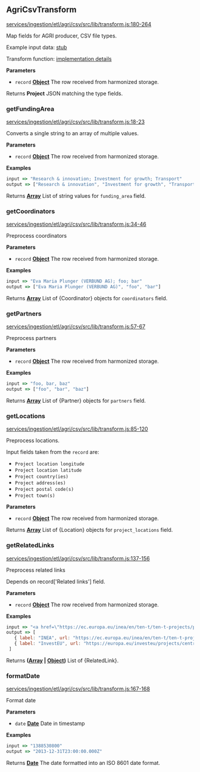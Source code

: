 <!-- Generated by documentation.js. Update this documentation by updating the source code. -->

## AgriCsvTransform

[services/ingestion/etl/agri/csv/src/lib/transform.js:180-264](https://github.com/ec-europa/eubfr-data-lake/blob/e81d0b3b7ae802053270430defd8706d02b75be9/services/ingestion/etl/agri/csv/src/lib/transform.js#L180-L264 "Source code on GitHub")

Map fields for AGRI producer, CSV file types.

Example input data: [stub](https://github.com/ec-europa/eubfr-data-lake/blob/master/services/ingestion/etl/agri/csv/test/stubs/record.json)

Transform function: [implementation details](https://github.com/ec-europa/eubfr-data-lake/blob/master/services/ingestion/etl/agri/csv/src/lib/transform.js)

**Parameters**

-   `record` **[Object](https://developer.mozilla.org/docs/Web/JavaScript/Reference/Global_Objects/Object)** The row received from harmonized storage.

Returns **Project** JSON matching the type fields.

### getFundingArea

[services/ingestion/etl/agri/csv/src/lib/transform.js:18-23](https://github.com/ec-europa/eubfr-data-lake/blob/e81d0b3b7ae802053270430defd8706d02b75be9/services/ingestion/etl/agri/csv/src/lib/transform.js#L18-L23 "Source code on GitHub")

Converts a single string to an array of multiple values.

**Parameters**

-   `record` **[Object](https://developer.mozilla.org/docs/Web/JavaScript/Reference/Global_Objects/Object)** The row received from harmonized storage.

**Examples**

```javascript
input => "Research & innovation; Investment for growth; Transport"
output => ["Research & innovation", "Investment for growth", "Transport"]
```

Returns **[Array](https://developer.mozilla.org/docs/Web/JavaScript/Reference/Global_Objects/Array)** List of string values for `funding_area` field.

### getCoordinators

[services/ingestion/etl/agri/csv/src/lib/transform.js:34-46](https://github.com/ec-europa/eubfr-data-lake/blob/e81d0b3b7ae802053270430defd8706d02b75be9/services/ingestion/etl/agri/csv/src/lib/transform.js#L34-L46 "Source code on GitHub")

Preprocess coordinators

**Parameters**

-   `record` **[Object](https://developer.mozilla.org/docs/Web/JavaScript/Reference/Global_Objects/Object)** The row received from harmonized storage.

**Examples**

```javascript
input => "Eva Maria Plunger (VERBUND AG); foo; bar"
output => ["Eva Maria Plunger (VERBUND AG)", "foo", "bar"]
```

Returns **[Array](https://developer.mozilla.org/docs/Web/JavaScript/Reference/Global_Objects/Array)** List of {Coordinator} objects for `coordinators` field.

### getPartners

[services/ingestion/etl/agri/csv/src/lib/transform.js:57-67](https://github.com/ec-europa/eubfr-data-lake/blob/e81d0b3b7ae802053270430defd8706d02b75be9/services/ingestion/etl/agri/csv/src/lib/transform.js#L57-L67 "Source code on GitHub")

Preprocess partners

**Parameters**

-   `record` **[Object](https://developer.mozilla.org/docs/Web/JavaScript/Reference/Global_Objects/Object)** The row received from harmonized storage.

**Examples**

```javascript
input => "foo, bar, baz"
output => ["foo", "bar", "baz"]
```

Returns **[Array](https://developer.mozilla.org/docs/Web/JavaScript/Reference/Global_Objects/Array)** List of {Partner} objects for `partners` field.

### getLocations

[services/ingestion/etl/agri/csv/src/lib/transform.js:85-120](https://github.com/ec-europa/eubfr-data-lake/blob/e81d0b3b7ae802053270430defd8706d02b75be9/services/ingestion/etl/agri/csv/src/lib/transform.js#L85-L120 "Source code on GitHub")

Preprocess locations.

Input fields taken from the `record` are:

-   `Project location longitude`
-   `Project location latitude`
-   `Project country(ies)`
-   `Project address(es)`
-   `Project postal code(s)`
-   `Project town(s)`

**Parameters**

-   `record` **[Object](https://developer.mozilla.org/docs/Web/JavaScript/Reference/Global_Objects/Object)** The row received from harmonized storage.

Returns **[Array](https://developer.mozilla.org/docs/Web/JavaScript/Reference/Global_Objects/Array)** List of {Location} objects for `project_locations` field.

### getRelatedLinks

[services/ingestion/etl/agri/csv/src/lib/transform.js:137-156](https://github.com/ec-europa/eubfr-data-lake/blob/e81d0b3b7ae802053270430defd8706d02b75be9/services/ingestion/etl/agri/csv/src/lib/transform.js#L137-L156 "Source code on GitHub")

Preprocess related links

Depends on record['Related links'] field.

**Parameters**

-   `record` **[Object](https://developer.mozilla.org/docs/Web/JavaScript/Reference/Global_Objects/Object)** The row received from harmonized storage.

**Examples**

```javascript
input => "<a href=\"https://ec.europa.eu/inea/en/ten-t/ten-t-projects/projects-by-country/multi-country/2013-eu-92069-s\">INEA</a>;<a href=\"https://europa.eu/investeu/projects/central-european-green-corridors_en\">InvestEU</a>"
output => [
   { label: "INEA", url: "https://ec.europa.eu/inea/en/ten-t/ten-t-projects/projects-by-country/multi-country/2013-eu-92069-s" }
   { label: "InvestEU", url: "https://europa.eu/investeu/projects/central-european-green-corridors_en" }
 ]
```

Returns **([Array](https://developer.mozilla.org/docs/Web/JavaScript/Reference/Global_Objects/Array) \| [Object](https://developer.mozilla.org/docs/Web/JavaScript/Reference/Global_Objects/Object))** List of {RelatedLink}.

### formatDate

[services/ingestion/etl/agri/csv/src/lib/transform.js:167-168](https://github.com/ec-europa/eubfr-data-lake/blob/e81d0b3b7ae802053270430defd8706d02b75be9/services/ingestion/etl/agri/csv/src/lib/transform.js#L167-L168 "Source code on GitHub")

Format date

**Parameters**

-   `date` **[Date](https://developer.mozilla.org/docs/Web/JavaScript/Reference/Global_Objects/Date)** Date in timestamp

**Examples**

```javascript
input => "1388530800"
output => "2013-12-31T23:00:00.000Z"
```

Returns **[Date](https://developer.mozilla.org/docs/Web/JavaScript/Reference/Global_Objects/Date)** The date formatted into an ISO 8601 date format.

